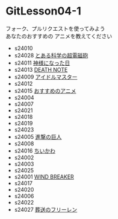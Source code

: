 # GitLesson04-1
フォーク、プルリクエストを使ってみよう  
あなたのおすすめの
アニメを教えてください  

* s24010
* s24028 [とある科学の超電磁砲](https://toaru-project.com/)
* s24011 [神様になった日](https://kamisama-day.jp/)
* s24013 [DEATH NOTE](https://www.ntv.co.jp/deathnote "DEATH NOTE")
* s24009 [アイドルマスター](https://www.idolmaster-anime.jp/tv/index2.html)
* s24012
* s24015 [おすすめのアニメ](https://dainanaoji.com "転生したら第七王子だったので~")
* s24004
* s24007
* s24021
* s24018
* s24019
* s24023
* s24005 [進撃の巨人](https://shingeki.tv/season1/)
* s24008
* s24016 [ちいかわ](https://www.anime-chiikawa.jp/ "ちいかわ")
* s24002
* s24003
* s24025
* s24001 [WIND BREAKER](https://wb-anime.net/)
* s24017
* s24020
* s24006
* s24022
* s24027 [葬送のフリーレン](https://frieren-anime.jp/)
